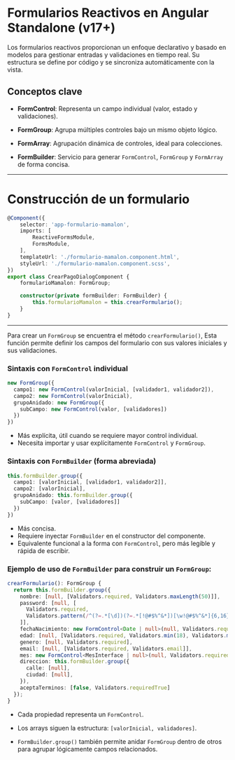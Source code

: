 # Formularios Reactivos en Angular Standalone (v17+)

Los formularios reactivos proporcionan un enfoque declarativo y basado en modelos para gestionar entradas y validaciones en tiempo real. Su estructura se define por código y se sincroniza automáticamente con la vista.

## Conceptos clave

- **FormControl**: Representa un campo individual (valor, estado y validaciones).
    
- **FormGroup**: Agrupa múltiples controles bajo un mismo objeto lógico.
    
- **FormArray**: Agrupación dinámica de controles, ideal para colecciones.
    
- **FormBuilder**: Servicio para generar `FormControl`, `FormGroup` y `FormArray` de forma concisa.
    

---

# Construcción de un formulario

```ts
@Component({
	selector: 'app-formulario-mamalon',
	imports: [
		ReactiveFormsModule,
		FormsModule,
	],
	templateUrl: './formulario-mamalon.component.html',
	styleUrl: './formulario-mamalon.component.scss',
})
export class CrearPagoDialogComponent {
	formularioMamalon: FormGroup;

	constructor(private formBuilder: FormBuilder) {
		this.formularioMamalon = this.crearFormulario();
	}
}
```

---

Para crear un `FormGroup` se encuentra el método `crearFormulario()`, Esta función permite definir los campos del formulario con sus valores iniciales y sus validaciones.

### Sintaxis con `FormControl` individual

```ts
new FormGroup({
  campo1: new FormControl(valorInicial, [validador1, validador2]),
  campo2: new FormControl(valorInicial),
  grupoAnidado: new FormGroup({
    subCampo: new FormControl(valor, [validadores])
  })
})
```

- Más explícita, útil cuando se requiere mayor control individual.
- Necesita importar y usar explícitamente `FormControl` y `FormGroup`.
### Sintaxis con `FormBuilder` (forma abreviada)
```ts
this.formBuilder.group({
  campo1: [valorInicial, [validador1, validador2]],
  campo2: [valorInicial],
  grupoAnidado: this.formBuilder.group({
    subCampo: [valor, [validadores]]
  })
})
```
- Más concisa.
- Requiere inyectar `FormBuilder` en el constructor del componente.
- Equivalente funcional a la forma con `FormControl`, pero más legible y rápida de escribir.

### Ejemplo de uso de `FormBuilder` para construir un `FormGroup`:

```ts
crearFormulario(): FormGroup {
  return this.formBuilder.group({
    nombre: [null, [Validators.required, Validators.maxLength(50)]],
    password: [null, [
      Validators.required,
      Validators.pattern(/^(?=.*[\d])(?=.*[!@#$%^&*])[\w!@#$%^&*]{6,16}$/)
    ]],
    fechaNacimiento: new FormControl<Date | null>(null, Validators.required),
    edad: [null, [Validators.required, Validators.min(18), Validators.max(99)]],
    genero: [null, Validators.required],
    email: [null, [Validators.required, Validators.email]],
    mes: new FormControl<MesInterface | null>(null, Validators.required),
    direccion: this.formBuilder.group({
      calle: [null],
      ciudad: [null],
    }),
    aceptaTerminos: [false, Validators.requiredTrue]
  });
}
```


- Cada propiedad representa un `FormControl`.
    
- Los arrays siguen la estructura: `[valorInicial, validadores]`.
    
- `FormBuilder.group()` también permite anidar `FormGroup` dentro de otros para agrupar lógicamente campos relacionados.



